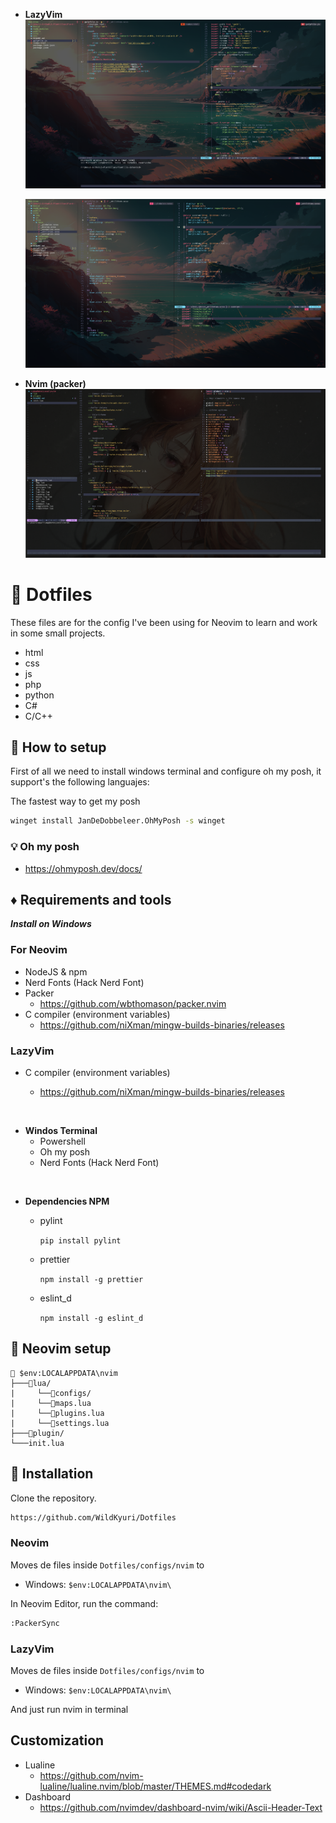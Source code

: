 - **LazyVim**
  ![Workspace](./doc/img/LazyVim1.png)

  ![Workspace](./doc/img/LazyVim2.png)

- **Nvim (packer)**
  ![Workspace](./doc/img/3.png)

# :city_sunset: Dotfiles

These files are for the config I've been using for Neovim to learn
and work in some small projects.

- html
- css
- js
- php
- python
- C#
- C/C++

## :eyes: How to setup

First of all we need to install windows terminal and configure oh my posh,
it support's the following languajes:

The fastest way to get my posh

```bash
winget install JanDeDobbeleer.OhMyPosh -s winget
```

### :bulb: Oh my posh

- https://ohmyposh.dev/docs/

## :diamonds: Requirements and tools

**_Install on Windows_**

### For Neovim

- NodeJS & npm
- Nerd Fonts (Hack Nerd Font)
- Packer
  - https://github.com/wbthomason/packer.nvim
- C compiler (environment variables)
  - https://github.com/niXman/mingw-builds-binaries/releases

### LazyVim

- C compiler (environment variables)

  - https://github.com/niXman/mingw-builds-binaries/releases

<br>

- **Windos Terminal**
  - Powershell
  - Oh my posh
  - Nerd Fonts (Hack Nerd Font)

<br>

- **Dependencies NPM**

  - pylint

    `pip install pylint `

  - prettier

    `npm install -g prettier`

  - eslint_d

    `npm install -g eslint_d`

## :crystal_ball: Neovim setup

```
📂 $env:LOCALAPPDATA\nvim
├───📂lua/
|     └──📂configs/
|     └──🔰maps.lua
|     └──🔰plugins.lua
|     └──🔰settings.lua
├───📂plugin/
└───init.lua
```

## :rocket: Installation

Clone the repository.

```bash
https://github.com/WildKyuri/Dotfiles
```

### Neovim

Moves de files inside `Dotfiles/configs/nvim` to

- Windows: `$env:LOCALAPPDATA\nvim\`

In Neovim Editor, run the command:

```bash
:PackerSync
```

### LazyVim

Moves de files inside `Dotfiles/configs/nvim` to

- Windows: `$env:LOCALAPPDATA\nvim\`

And just run nvim in terminal

## Customization

- Lualine
  - https://github.com/nvim-lualine/lualine.nvim/blob/master/THEMES.md#codedark
- Dashboard
  - https://github.com/nvimdev/dashboard-nvim/wiki/Ascii-Header-Text

<!--
Adding Snippets
https://www.youtube.com/watch?v=FmHhonPjvvA&t=5s
-->
